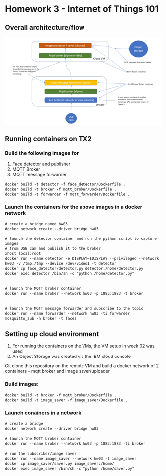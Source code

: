 # Homework 3 - Internet of Things 101

## Overall architecture/flow
![flow](hw03.png)

## Running containers on TX2

### Build the following images for
1. Face detector and publisher
2. MQTT Broker
3. MQTT message forwarder
```
docker build -t detector -f face_detector/Dockerfile .
docker build -t broker -f mqtt_broker/Dockerfile .
docker build -t forwarder -f mqtt_forwarder/Dockerfile .
```

### Launch the containers for the above images in a docker network
```
# create a bridge named hw03
docker network create --driver bridge hw03

# launch the detector container and run the python script to capture images
# from USB cam and publish it to the broker
xhost local:root
docker run --name detector -e DISPLAY=$DISPLAY --privileged --network hw03 -v /tmp:/tmp --device /dev/video1 -t detector
docker cp face_detector/detector.py detector:/home/detector.py
docker exec detector /bin/sh -c "python /home/detector.py"


# launch the MQTT broker container
docker run --name broker --network hw03 -p 1883:1883 -t broker


# launch the MQTT message forwarder and subscribe to the topic
docker run --name forwarder --network hw03 -ti forwarder
mosquitto_sub -h broker -t faces
```


## Setting up cloud environment

1. For running the containers on the VMs, the VM setup in week 02 was used
2. An Object Storage was created via the IBM cloud console

Git clone this repository on the remote VM and build a docker network of 2 containers - mqtt broker and image saver/uploader

### Build images:
```
docker build -t broker -f mqtt_broker/Dockerfile .
docker build -t image_saver -f image_saver/Dockerfile .
```

### Launch conainers in a network
```
# create a bridge
docker network create --driver bridge hw03

# launch the MQTT broker container
docker run --name broker --network hw03 -p 1883:1883 -ti broker

# run the subscriber/image saver
docker run --name image_saver --network hw03 -t image_saver
docker cp image_saver/saver.py image_saver:/home/
docker exec image_saver /bin/sh -c "python /home/saver.py"
```
